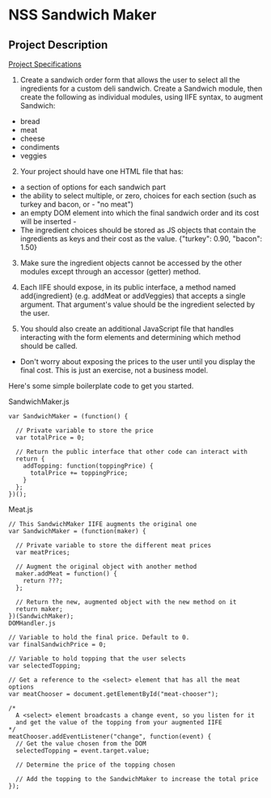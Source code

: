 # NSS Sandwich Maker

## Project Description

[Project Specifications](https://github.com/nashville-software-school/front-end-milestones/blob/master/3-single-page-applications/exercises/SP_JS_IIFE_SANDWICH.md)

1. Create a sandwich order form that allows the user to select all the ingredients for a custom deli sandwich. Create a Sandwich module, then create the following as individual modules, using IIFE syntax, to augment Sandwich:

 - bread
 - meat
 - cheese
 - condiments
 - veggies

2. Your project should have one HTML file that has:

 - a section of options for each sandwich part
 - the ability to select multiple, or zero, choices for each section (such as turkey and bacon, or  - "no meat") 
 - an empty DOM element into which the final sandwich order and its cost will be inserted - 
 - The ingredient choices should be stored as JS objects that contain the ingredients as keys and their cost as the value. {"turkey": 0.90, "bacon": 1.50}

3. Make sure the ingredient objects cannot be accessed by the other modules except through an accessor (getter) method.

4. Each IIFE should expose, in its public interface, a method named add{ingredient} (e.g. addMeat or addVeggies) that accepts a single argument. That argument's value should be the ingredient selected by the user.

5. You should also create an additional JavaScript file that handles interacting with the form elements and determining which method should be called.

 - Don't worry about exposing the prices to the user until you display the final cost. This is just an exercise, not a business model.

Here's some simple boilerplate code to get you started.

SandwichMaker.js
```
var SandwichMaker = (function() {

  // Private variable to store the price
  var totalPrice = 0;

  // Return the public interface that other code can interact with
  return {
    addTopping: function(toppingPrice) {
      totalPrice += toppingPrice;
    }
  };
})();
```

Meat.js
```
// This SandwichMaker IIFE augments the original one
var SandwichMaker = (function(maker) {

  // Private variable to store the different meat prices
  var meatPrices;

  // Augment the original object with another method
  maker.addMeat = function() {
    return ???;
  };

  // Return the new, augmented object with the new method on it
  return maker;
})(SandwichMaker);
DOMHandler.js

// Variable to hold the final price. Default to 0.
var finalSandwichPrice = 0;

// Variable to hold topping that the user selects
var selectedTopping;

// Get a reference to the <select> element that has all the meat options
var meatChooser = document.getElementById("meat-chooser");

/* 
  A <select> element broadcasts a change event, so you listen for it
  and get the value of the topping from your augmented IIFE
*/
meatChooser.addEventListener("change", function(event) {
  // Get the value chosen from the DOM
  selectedTopping = event.target.value;

  // Determine the price of the topping chosen

  // Add the topping to the SandwichMaker to increase the total price
});
```